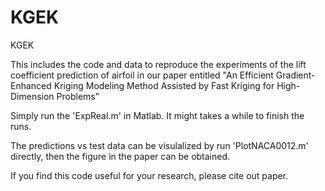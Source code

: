 # KGEK
KGEK

This includes the code and data to reproduce the experiments of the lift coefficient prediction of airfoil in our paper entitled "An Efficient Gradient-Enhanced Kriging Modeling Method Assisted by Fast Kriging for High-Dimension Problems"

Simply run the 'ExpReal.m' in Matlab. It might takes a while to finish the runs.

The predictions vs test data can be visulalized by run 'PlotNACA0012.m' directly, then the figure in the paper can be obtained.

If you find this code useful for your research, please cite out paper.
